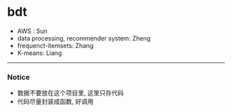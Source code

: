 # bdt

- AWS : Sun
- data processing, recommender system: Zheng
- frequenct-itemsets: Zhang
- K-means: Liang

---

### Notice

- 数据不要放在这个项目里, 这里只存代码
- 代码尽量封装成函数, 好调用